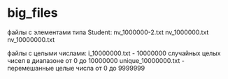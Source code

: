 # big_files

файлы с элементами типа Student:
  nv_1000000-2.txt
  nv_1000000.txt
  nv_10000000.txt

файлы с целыми числами:
  i_10000000.txt - 10000000 случайных целых чисел в диапазоне от 0 до 10000000
  unique_10000000.txt - перемешанные целые числа от 0 до 9999999
